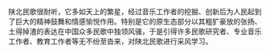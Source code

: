

陕北民歌很耐听，它多如天上的繁星，经过音乐工作者的挖掘、创新后为人民起到了巨大的精神鼓舞和情感愉悦作用。特别是它的原生态部分以其粗犷豪放的张扬、土得掉渣的表达在中国众多民歌中独领风骚，于是引得许多民歌研究者、专业音乐工作者、教育工作者等无不纷至沓来，对陕北民歌进行采风学习。

